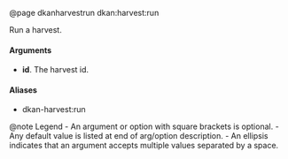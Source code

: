 @page dkanharvestrun dkan:harvest:run

Run a harvest.

#### Arguments

- **id**. The harvest id.

#### Aliases

- dkan-harvest:run

@note <i class="fas fa-fire" style="color: #42b983"></i> Legend
    - An argument or option with square brackets is optional.
    - Any default value is listed at end of arg/option description.
    - An ellipsis indicates that an argument accepts multiple values separated by a space.

